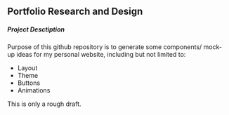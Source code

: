 ## Portfolio Research and Design

##### Project Desctiption
Purpose of this github repository is to generate some components/ mock-up ideas for my personal website, including but not limited to:
- Layout
- Theme
- Buttons
- Animations

This is only a rough draft.

